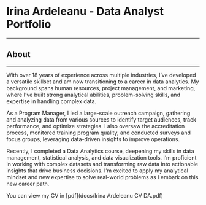 # Irina Ardeleanu - Data Analyst Portfolio
___
## About
***

With over 18 years of experience across multiple industries, I’ve developed a versatile skillset and am now transitioning to a career in data analytics. My background spans human resources, project management, and marketing, where I’ve built strong analytical abilities, problem-solving skills, and expertise in handling complex data.

As a Program Manager, I led a large-scale outreach campaign, gathering and analyzing data from various sources to identify target audiences, track performance, and optimize strategies. I also oversaw the accreditation process, monitored training program quality, and conducted surveys and focus groups, leveraging data-driven insights to improve operations.

Recently, I completed a Data Analytics course, deepening my skills in data management, statistical analysis, and data visualization tools. I’m proficient in working with complex datasets and transforming raw data into actionable insights that drive business decisions. I’m excited to apply my analytical mindset and new expertise to solve real-world problems as I embark on this new career path.

You can view my CV in [pdf](docs/Irina Ardeleanu CV DA.pdf)


